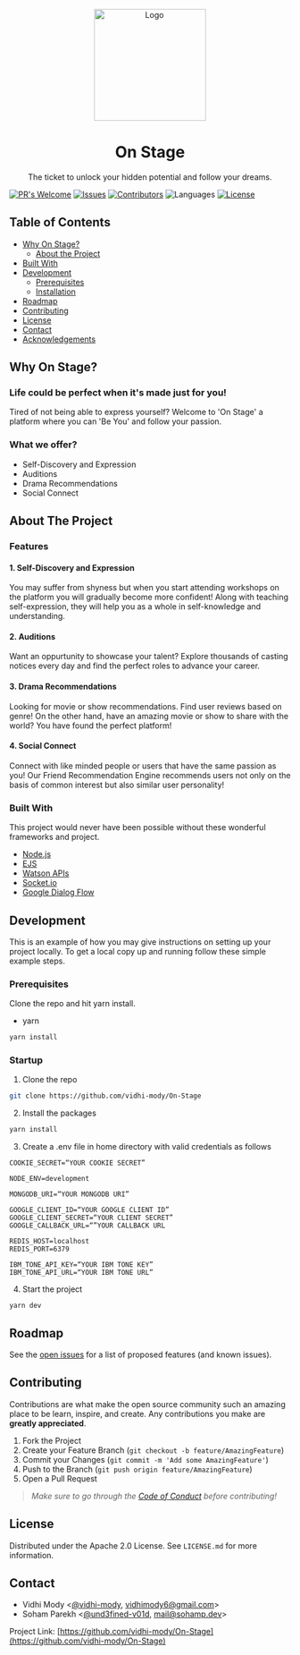 <p align="center">
    <img src="https://www.pngrepo.com/png/191941/512/theatre-drama.png" width="200" alt="Logo">
  <h1 align="center">On Stage</h1>

  <p align="center">
    The ticket to unlock your hidden potential and follow your dreams.
  </p>
</p>

[![PR's Welcome](https://img.shields.io/badge/PRs-welcome-brightgreen.svg?style=flat)](https://github.com/vidhi-mody/On-Stage/pulls)
[![Issues](https://img.shields.io/github/issues-raw/vidhi-mody/On-Stage)](https://github.com/vidhi-mody/On-Stage/issues)
[![Contributors](https://img.shields.io/github/contributors/vidhi-mody/On-Stage)]()
![Languages](https://img.shields.io/github/languages/count/vidhi-mody/On-Stage)
[![License](https://img.shields.io/badge/License-Apache%202.0-blue.svg)](https://opensource.org/licenses/Apache-2.0)

<!-- TABLE OF CONTENTS -->

## Table of Contents

- [Why On Stage?](#why-on-stage)
  - [About the Project](#about-the-project)
- [Built With](#built-with)
- [Development](#development)
  - [Prerequisites](#prerequisites)
  - [Installation](#installation)
- [Roadmap](#roadmap)
- [Contributing](#contributing)
- [License](#license)
- [Contact](#contact)
- [Acknowledgements](#acknowledgements)

<!-- ABOUT THE PROJECT -->

## Why On Stage?

### Life could be perfect when it's made just for you!

Tired of not being able to express yourself? Welcome to 'On Stage' a platform where you can 'Be You' and follow your passion.

### What we offer?

- Self-Discovery and Expression
- Auditions
- Drama Recommendations
- Social Connect

## About The Project

### Features

#### 1. Self-Discovery and Expression

You may suffer from shyness but when you start attending workshops on the platform you will gradually become more confident! Along with teaching self-expression, they will help you as a whole in self-knowledge and understanding.

#### 2. Auditions

Want an oppurtunity to showcase your talent? Explore thousands of casting notices every day and find the perfect roles to advance your career.

#### 3. Drama Recommendations

Looking for movie or show recommendations. Find user reviews based on genre! On the other hand, have an amazing movie or show to share with the world? You have found the perfect platform!

#### 4. Social Connect

Connect with like minded people or users that have the same passion as you! Our Friend Recommendation Engine recommends users not only on the basis of common interest but also similar user personality!


### Built With

This project would never have been possible without these wonderful frameworks and project.

- [Node.js](https://nodejs.org)
- [EJS](https://ejs.co)
- [Watson APIs](https://github.com/watson-developer-cloud/node-sdk#readme)
- [Socket.io](https://www.npmjs.com/package/socket.io)
- [Google Dialog Flow](https://cloud.google.com/dialogflow/docs)

<!-- GETTING STARTED -->

## Development

This is an example of how you may give instructions on setting up your project locally.
To get a local copy up and running follow these simple example steps.

### Prerequisites

Clone the repo and hit yarn install.

- yarn

```sh
yarn install
```

### Startup

1. Clone the repo

```sh
git clone https://github.com/vidhi-mody/On-Stage
```

2. Install the packages

```sh
yarn install
```

3. Create a .env file in home directory with valid credentials as follows

```
COOKIE_SECRET=“YOUR COOKIE SECRET”

NODE_ENV=development

MONGODB_URI=“YOUR MONGODB URI”

GOOGLE_CLIENT_ID=“YOUR GOOGLE CLIENT ID”
GOOGLE_CLIENT_SECRET=“YOUR CLIENT SECRET”
GOOGLE_CALLBACK_URL=“”YOUR CALLBACK URL

REDIS_HOST=localhost
REDIS_PORT=6379

IBM_TONE_API_KEY=“YOUR IBM TONE KEY”
IBM_TONE_API_URL=“YOUR IBM TONE URL”
```

4. Start the project

```JS
yarn dev
```

<!-- ROADMAP -->

## Roadmap

See the [open issues](https://github.com/vidhi-mody/On-Stage/issues) for a list of proposed features (and known issues).

<!-- CONTRIBUTING -->

## Contributing

Contributions are what make the open source community such an amazing place to be learn, inspire, and create. Any contributions you make are **greatly appreciated**.

1. Fork the Project
2. Create your Feature Branch (`git checkout -b feature/AmazingFeature`)
3. Commit your Changes (`git commit -m 'Add some AmazingFeature'`)
4. Push to the Branch (`git push origin feature/AmazingFeature`)
5. Open a Pull Request

> _Make sure to go through the [Code of Conduct](CODE_OF_CONDUCT.md) before contributing!_

<!-- LICENSE -->

## License

Distributed under the Apache 2.0 License. See `LICENSE.md` for more information.

<!-- CONTACT -->

## Contact

- Vidhi Mody <[@vidhi-mody](https://github.com/vidhi-mody), vidhimody6@gmail.com>
- Soham Parekh <[@und3fined-v01d](https://github.com/und3fined-v01d), [mail@sohamp.dev](mail@sohamp.dev)>

Project Link: [https://github.com/vidhi-mody/On-Stage](https://github.com/vidhi-mody/On-Stage)


